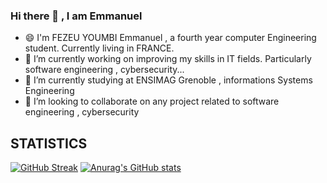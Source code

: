 ### Hi there 👋 ,  I am Emmanuel 
<!--
**FYE237/FYE237** is a ✨ _special_ ✨ repository because its `README.md` (this file) appears on your GitHub profile.

Here are some ideas to get you started:-->
- 😄 I'm FEZEU YOUMBI Emmanuel , a fourth year computer Engineering student. Currently living in FRANCE.
- 🔭 I’m currently working on improving my skills in IT fields. Particularly software engineering , cybersecurity...
- 🌱 I’m currently studying at ENSIMAG Grenoble , informations Systems Engineering
- 👯 I’m looking to collaborate on any project related to software engineering , cybersecurity


## STATISTICS
[![GitHub Streak](https://streak-stats.demolab.com?user=FYE237)](https://git.io/streak-stats) [![Anurag's GitHub stats](https://github-readme-stats.vercel.app/api?username=FYE237)](https://github.com/anuraghazra/github-readme-stats)

<!--[![Top Langs](https://github-readme-stats.vercel.app/api/top-langs/?username=FYE237&layout=compact)](https://github.com/anuraghazra/github-readme-stats)-->

